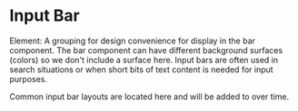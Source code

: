 # Input Bar

Element: A grouping for design convenience for display in the bar component.  The bar component can have different background surfaces (colors) so we don't include a surface here. Input bars are often used in search situations or when short bits of text content is needed for input purposes.

Common input bar layouts are located here and will be added to over time.